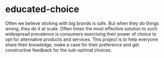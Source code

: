 # educated-choice
Often we believe sticking with big brands is safe. But when they do things wrong, they do it at scale. Often times the most effective solution to such widespread prevalence is consumers exercising their power of choice to opt for alternative products and services. This project is to help everyone share their knowledge, make a case for their preference and get constructive feedback for the sub-optimal choices.
